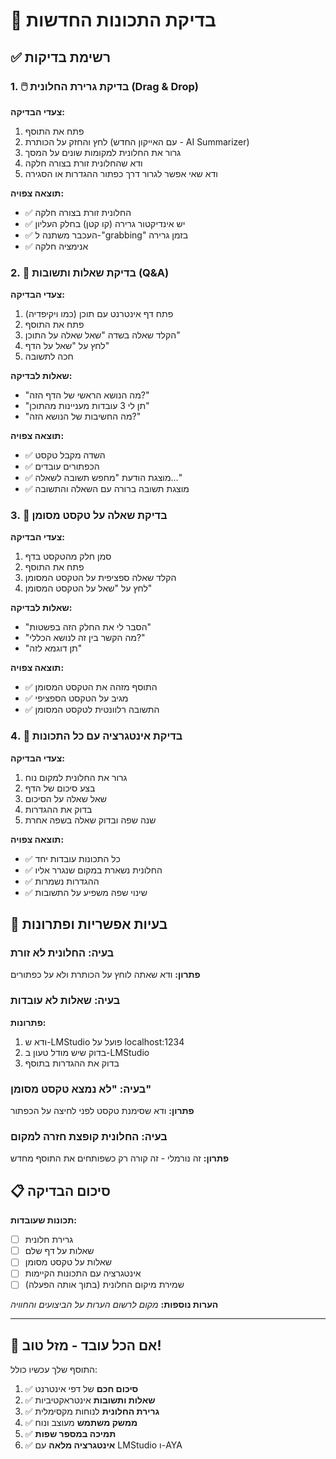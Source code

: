 # 🧪 בדיקת התכונות החדשות

## ✅ רשימת בדיקות

### 1. 🖱️ בדיקת גרירת החלונית (Drag & Drop)

**צעדי הבדיקה:**
1. פתח את התוסף
2. לחץ והחזק על הכותרת (עם האייקון החדש - AI Summarizer)
3. גרור את החלונית למקומות שונים על המסך
4. ודא שהחלונית זורת בצורה חלקה
5. ודא שאי אפשר לגרור דרך כפתור ההגדרות או הסגירה

**תוצאה צפויה:**
- ✅ החלונית זורת בצורה חלקה
- ✅ יש אינדיקטור גרירה (קו קטן) בחלק העליון
- ✅ העכבר משתנה ל-"grabbing" בזמן גרירה
- ✅ אנימציה חלקה

### 2. 🤔 בדיקת שאלות ותשובות (Q&A)

**צעדי הבדיקה:**
1. פתח דף אינטרנט עם תוכן (כמו ויקיפדיה)
2. פתח את התוסף
3. הקלד שאלה בשדה "שאל שאלה על התוכן"
4. לחץ על "שאל על הדף"
5. חכה לתשובה

**שאלות לבדיקה:**
- "מה הנושא הראשי של הדף הזה?"
- "תן לי 3 עובדות מעניינות מהתוכן"
- "מה החשיבות של הנושא הזה?"

**תוצאה צפויה:**
- ✅ השדה מקבל טקסט
- ✅ הכפתורים עובדים
- ✅ מוצגת הודעת "מחפש תשובה לשאלה..."
- ✅ מוצגת תשובה ברורה עם השאלה והתשובה

### 3. 🎯 בדיקת שאלה על טקסט מסומן

**צעדי הבדיקה:**
1. סמן חלק מהטקסט בדף
2. פתח את התוסף
3. הקלד שאלה ספציפית על הטקסט המסומן
4. לחץ על "שאל על הטקסט המסומן"

**שאלות לבדיקה:**
- "הסבר לי את החלק הזה בפשטות"
- "מה הקשר בין זה לנושא הכללי?"
- "תן דוגמא לזה"

**תוצאה צפויה:**
- ✅ התוסף מזהה את הטקסט המסומן
- ✅ מגיב על הטקסט הספציפי
- ✅ התשובה רלוונטית לטקסט המסומן

### 4. 🔧 בדיקת אינטגרציה עם כל התכונות

**צעדי הבדיקה:**
1. גרור את החלונית למקום נוח
2. בצע סיכום של הדף
3. שאל שאלה על הסיכום
4. בדוק את ההגדרות
5. שנה שפה ובדוק שאלה בשפה אחרת

**תוצאה צפויה:**
- ✅ כל התכונות עובדות יחד
- ✅ החלונית נשארת במקום שנגרר אליו
- ✅ ההגדרות נשמרות
- ✅ שינוי שפה משפיע על התשובות

## 🐛 בעיות אפשריות ופתרונות

### בעיה: החלונית לא זורת
**פתרון:** ודא שאתה לוחץ על הכותרת ולא על כפתורים

### בעיה: שאלות לא עובדות
**פתרונות:**
1. ודא ש-LMStudio פועל על localhost:1234
2. בדוק שיש מודל טעון ב-LMStudio
3. בדוק את ההגדרות בתוסף

### בעיה: "לא נמצא טקסט מסומן"
**פתרון:** ודא שסימנת טקסט לפני לחיצה על הכפתור

### בעיה: החלונית קופצת חזרה למקום
**פתרון:** זה נורמלי - זה קורה רק כשפותחים את התוסף מחדש

## 📋 סיכום הבדיקה

**תכונות שעובדות:**
- [ ] גרירת חלונית
- [ ] שאלות על דף שלם  
- [ ] שאלות על טקסט מסומן
- [ ] אינטגרציה עם התכונות הקיימות
- [ ] שמירת מיקום החלונית (בתוך אותה הפעלה)

**הערות נוספות:**
_מקום לרשום הערות על הביצועים והחוויה_

---

## 🎉 אם הכל עובד - מזל טוב!

התוסף שלך עכשיו כולל:
1. ✅ **סיכום חכם** של דפי אינטרנט
2. ✅ **שאלות ותשובות** אינטראקטיביות  
3. ✅ **גרירת החלונית** לנוחות מקסימלית
4. ✅ **ממשק משתמש** מעוצב ונוח
5. ✅ **תמיכה במספר שפות**
6. ✅ **אינטגרציה מלאה** עם LMStudio ו-AYA
